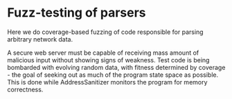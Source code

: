 # Fuzz-testing of parsers

Here we do coverage-based fuzzing of code responsible for parsing arbitrary network data.

A secure web server must be capable of receiving mass amount of malicious input without showing signs of weakness. Test code is being bombarded with evolving random data, with fitness determined by coverage - the goal of seeking out as much of the program state space as possible. This is done while AddressSanitizer monitors the program for memory correctness.
